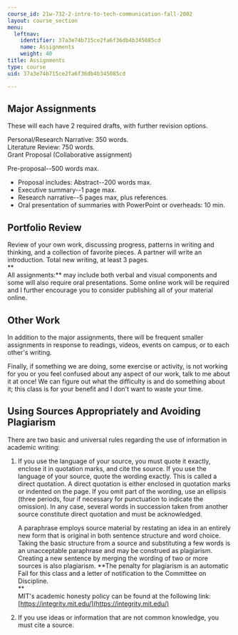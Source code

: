 ```yaml
---
course_id: 21w-732-2-intro-to-tech-communication-fall-2002
layout: course_section
menu:
  leftnav:
    identifier: 37a3e74b715ce2fa6f36db4b345085cd
    name: Assignments
    weight: 40
title: Assignments
type: course
uid: 37a3e74b715ce2fa6f36db4b345085cd

---
```


Major Assignments
-----------------

These will each have 2 required drafts, with further revision options.

Personal/Research Narrative: 350 words.  
Literature Review: 750 words.  
Grant Proposal (Collaborative assignment)

Pre-proposal--500 words max.

*   Proposal includes: Abstract--200 words max.
*   Executive summary--1 page max.
*   Research narrative--5 pages max, plus references.
*   Oral presentation of summaries with PowerPoint or overheads: 10 min.

Portfolio Review
----------------

Review of your own work, discussing progress, patterns in writing and thinking, and a collection of favorite pieces. A partner will write an introduction. Total new writing, at least 3 pages.  
**  
All assignments:** may include both verbal and visual components and some will also require oral presentations. Some online work will be required and I further encourage you to consider publishing all of your material online.

Other Work
----------

In addition to the major assignments, there will be frequent smaller assignments in response to readings, videos, events on campus, or to each other's writing.

Finally, if something we are doing, some exercise or activity, is not working for you or you feel confused about any aspect of our work, talk to me about it at once! We can figure out what the difficulty is and do something about it; this class is for your benefit and I don't want to waste your time.

Using Sources Appropriately and Avoiding Plagiarism
---------------------------------------------------

There are two basic and universal rules regarding the use of information in academic writing:

1.  If you use the language of your source, you must quote it exactly, enclose it in quotation marks, and cite the source. If you use the language of your source, quote the wording exactly. This is called a direct quotation. A direct quotation is either enclosed in quotation marks or indented on the page. If you omit part of the wording, use an ellipsis (three periods, four if necessary for punctuation to indicate the omission). In any case, several words in succession taken from another source constitute direct quotation and must be acknowledged.
    
    A paraphrase employs source material by restating an idea in an entirely new form that is original in both sentence structure and word choice. Taking the basic structure from a source and substituting a few words is an unacceptable paraphrase and may be construed as plagiarism. Creating a new sentence by merging the wording of two or more sources is also plagiarism. **The penalty for plagiarism is an automatic Fail for this class and a letter of notification to the Committee on Discipline.  
    **  
    MIT's academic honesty policy can be found at the following link:  
    [https://integrity.mit.edu/](https://integrity.mit.edu/)
    
2.  If you use ideas or information that are not common knowledge, you must cite a source.